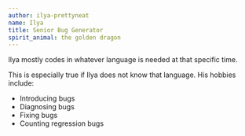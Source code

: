 ```yaml
---
author: ilya-prettyneat
name: Ilya
title: Senior Bug Generator
spirit_animal: the golden dragon
---
```

Ilya mostly codes in whatever language is needed at that specific time.

This is especially true if Ilya does not know that language.
His hobbies include:
* Introducing bugs
* Diagnosing bugs
* Fixing bugs
* Counting regression bugs